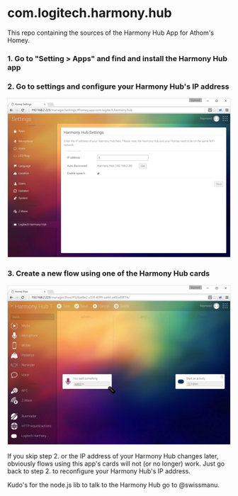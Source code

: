 # com.logitech.harmony.hub
This repo containing the sources of the Harmony Hub App for Athom's Homey.

### 1. Go to "Setting > Apps" and find and install the Harmony Hub app

### 2. Go to settings and configure your Harmony Hub's IP address
![](/assets/images/settings.png)

### 3. Create a new flow using one of the Harmony Hub cards
![](/assets/images/example_flow.png)

If you skip step 2. or the IP address of your Harmony Hub changes later, obviously flows using this app's cards will not (or no longer) work. 
Just go back to step 2. to reconfigure your Harmony Hub's IP address.

Kudo's for the node.js lib to talk to the Harmony Hub go to @swissmanu.